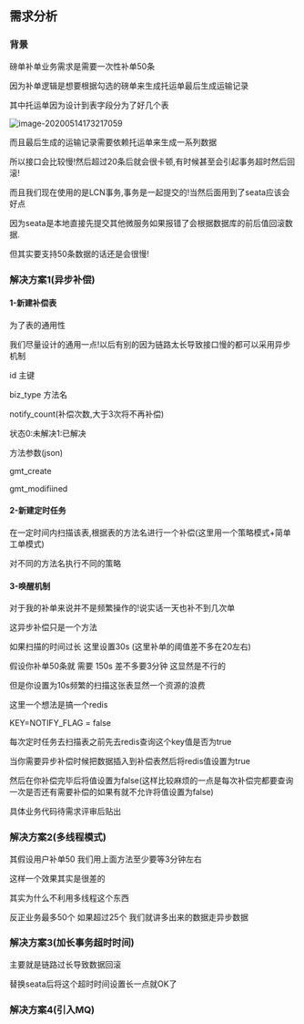 ## 需求分析

### 背景

磅单补单业务需求是需要一次性补单50条

因为补单逻辑是想要根据勾选的磅单来生成托运单最后生成运输记录

其中托运单因为设计到表字段分为了好几个表

![image-20200514173217059](https://gitee.com/cdx_dayshow/picBed/raw/master/img/image-20200514173217059.png)

而且最后生成的运输记录需要依赖托运单来生成一系列数据

所以接口会比较慢!然后超过20条后就会很卡顿,有时候甚至会引起事务超时然后回滚!

而且我们现在使用的是LCN事务,事务是一起提交的!当然后面用到了seata应该会好点

因为seata是本地直接先提交其他微服务如果报错了会根据数据库的前后值回滚数据.

但其实要支持50条数据的话还是会很慢!



### 解决方案1(异步补偿)

#### 1-新建补偿表

为了表的通用性

我们尽量设计的通用一点!以后有别的因为链路太长导致接口慢的都可以采用异步机制

id 主键

biz_type 方法名

notify_count(补偿次数,大于3次将不再补偿)

状态0:未解决1:已解决

方法参数(json)

gmt_create

gmt_modifiined

#### 2-新建定时任务

在一定时间内扫描该表,根据表的方法名进行一个补偿(这里用一个策略模式+简单工单模式)

对不同的方法名执行不同的策略

#### 3-唤醒机制

对于我的补单来说并不是频繁操作的!说实话一天也补不到几次单

这异步补偿只是一个方法

如果扫描的时间过长 这里设置30s (这里补单的阈值差不多在20左右)

假设你补单50条就 需要 150s 差不多要3分钟 这显然是不行的

但是你设置为10s频繁的扫描这张表显然一个资源的浪费

这里一个想法是搞一个redis 

KEY=NOTIFY_FLAG = false

每次定时任务去扫描表之前先去redis查询这个key值是否为true

当你需要异步补偿时候把数据插入到补偿表然后将redis值设置为true

然后在你补偿完毕后将值设置为false(这样比较麻烦的一点是每次补偿完都要查询一次是否还有需要补偿的如果有就不允许将值设置为false)

具体业务代码待需求评审后贴出



### 解决方案2(多线程模式)

其假设用户补单50 我们用上面方法至少要等3分钟左右

这样一个效果其实是很差的

其实为什么不利用多线程这个东西

反正业务最多50个 如果超过25个 我们就讲多出来的数据走异步数据

### 解决方案3(加长事务超时时间)

主要就是链路过长导致数据回滚

替换seata后将这个超时时间设置长一点就OK了

### 解决方案4(引入MQ)



